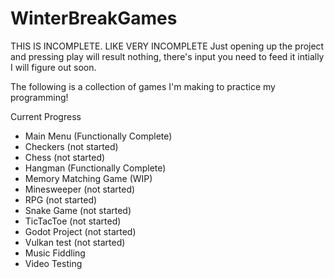 # WinterBreakGames
THIS IS INCOMPLETE. LIKE VERY INCOMPLETE
Just opening up the project and pressing play will result nothing, there's input you need to feed it intially I will figure out soon.

The following is a collection of games I'm making to practice my programming!

Current Progress
- Main Menu (Functionally Complete)
- Checkers (not started)
- Chess (not started)
- Hangman (Functionally Complete)
- Memory Matching Game (WIP)
- Minesweeper (not started)
- RPG (not started)
- Snake Game (not started)
- TicTacToe (not started)
- Godot Project (not started)
- Vulkan test (not started)
- Music Fiddling
- Video Testing
